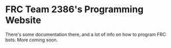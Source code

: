 # FRC Team 2386's Programming Website

There's some documentation there, and a lot of info on how to program FRC bots. More coming soon.
